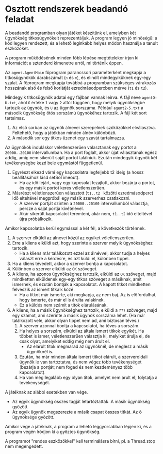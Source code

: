 # Osztott rendszerek beadandó feladat

A beadandó programban olyan játékot készítünk el, amelyben két ügynökség titkosügynökeit reprezentáljuk. A program legyen jó minőségű: a kód legyen rendezett, és a lehető leginkább helyes módon használja a tanult eszközöket.

A program működésének minden főbb lépése megtételekor írjon ki információt a sztenderd kimenetre arról, mi történik éppen.

Az ```agent.AgentMain``` főprogram parancssori paraméterként megkapja a titkosügynökök darabszámát (```n``` és ```m```), és elindít mindegyiküknek egy-egy szálat. A főprogram megkapja továbbá a programban szükséges várakozás hosszának alsó és felső korlátját ezredmásodpercben mérve (```t1``` és ```t2```).

Mindegyik titkosügynök adatai egy fájlban vannak leírva. A fájl neve ```agentO-U.txt```, ahol ```O``` értéke ```1``` vagy ```2``` attól függően, hogy melyik ügynökségbe tartozik az ügynök, és ```U``` az ügynök sorszáma. Például ```agent2-5.txt``` a második ügynökség ötös sorszámú ügynökéhez tartozik. A fájl két sort tartalmaz.

1. Az első sorban az ügynök álnevei szerepelnek szóközökkel elválasztva. Feltehető, hogy a játékban minden álnév különböző.
2. A második sor egy titkos üzenet egy szavát tartalmazza.

Az ügynökök induláskor véletlenszerűen választanak egy portot a ```20000..20100``` intervallumban. Ha a port foglalt, akkor újat választanak egész addig, amíg nem sikerült saját portot találniuk. Ezután mindegyik ügynök két tevékenységbe kezd bele egymástól függetlenül.

1. Egyrészt elkezd várni egy kapcsolatra legfeljebb t2 ideig (a hossz beállításához lásd setSoTimeout).
    * Ha az idő lejárt, vagy egy kapcsolat lezajlott, akkor bezárja a portot, és egy másik portot keres véletlenszerűen.
2. Másrészt véletlenszerűen választott (```t1..t2 ``` közötti ezredmásodperc) idő elteltével megpróbál egy másik szerverhez csatlakozni.
    * A szerver portját szintén a ```20000..20100``` intervallumból választja, persze a saját portja kivételével.
    * Akár sikerült kapcsolatot teremteni, akár nem, ```t1..t2``` idő elteltével újra próbálkozik.

Amikor kapcsolatba kerül egymással a két fél, a következők történnek.

1. A szerver elküldi az álnevei közül az egyiket véletlenszerűen.
2. Erre a kliens elküldi azt, hogy szerinte a szerver melyik ügynökséghez tartozik.
    * Ha a kliens már találkozott ezzel az álnévvel, akkor tudja a helyes választ erre a kérdésre, és azt küldi el, különben tippel.
3. Ha a kliens tévedett, akkor a szerver bontja a kapcsolatot.
4. Különben a szerver elküldi az ```OK``` szöveget.
5. A kliens, ha azonos ügynökséghez tartozik, elküldi az ```OK``` szöveget, majd mindketten elküldenek egy-egy titkos szöveget a másiknak, amit ismernek, és ezután bontják a kapcsolatot. A kapott titkot mindketten felveszik az ismert titkaik közé.
    * Ha a titkot már ismerte, aki megkapja, az nem baj. Az is előfordulhat, hogy ismerte, és már el is árulta valakinek.
    * Ez a küldés nem számít a titok elárulásának.
6. A kliens, ha a másik ügynökséghez tartozik, elküldi a ```???``` szöveget, majd egy számot, ami szerinte a másik ügynök sorszáma lehet. (Ha már találkozott vele, akkor olyan tippet nem ad, ami biztosan téves.)
    1. A szerver azonnal bontja a kapcsolatot, ha téves a sorszám.
    2. Ha helyes a sorszám, elküldi az általa ismert titkok egyikét. Ha többet is ismer, véletlenszerűen választja ki, melyiket árulja el, de csak olyat, amelyiket eddig még nem árult el.
        * Az elárult titok megmarad az ügynöknél, de meglesz a másik ügynöknél is.
    3. Ezután, ha már minden általa ismert titkot elárult, a szerveroldali ügynök le van tartóztatva, és nem végez több tevékenységet (bezárja a portját; nem fogad és nem kezdeményez több kapcsolatot).
    4. Ha van még legalább egy olyan titok, amelyet nem árult el, folytatja a tevékenységét.

A játéknak az alábbi esetekben van vége.

* Az egyik ügynökség összes tagját letartóztatták. A másik ügynökség győzött.
* Az egyik ügynök megszerezte a másik csapat összes titkát. Az ő ügynöksége győzött.

Amikor vége a játéknak, a program a lehető leggyorsabban lépjen ki, és a program végén íródjon ki a győztes ügynökség.

A programot "rendes eszközökkel" kell terminálásra bírni, pl. a Thread.stop nem megengedett.

